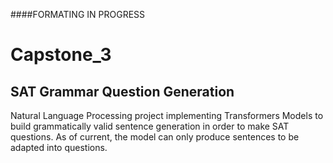 ####FORMATING IN PROGRESS

# Capstone_3

## SAT Grammar Question Generation
Natural Language Processing project implementing Transformers Models to build grammatically valid sentence generation in order to make SAT questions. As of current, the model can only produce sentences to be adapted into questions.

